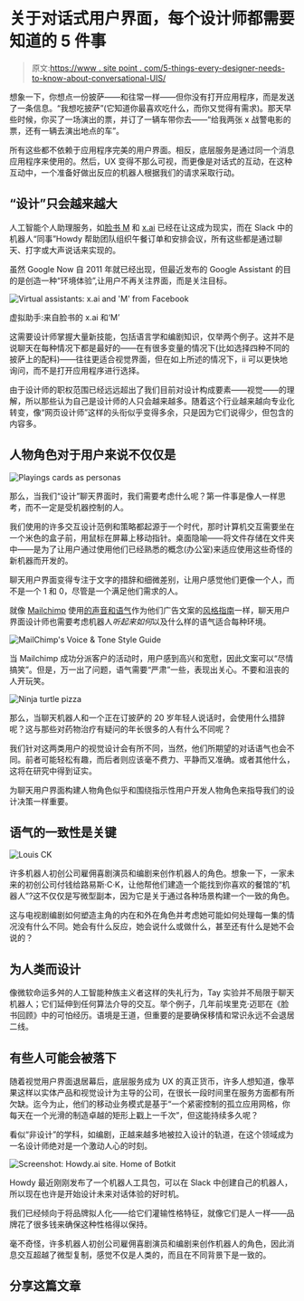 # 关于对话式用户界面，每个设计师都需要知道的 5 件事

> 原文:[https://www . site point . com/5-things-every-designer-needs-to-know-about-conversational-UIS/](https://www.sitepoint.com/5-things-every-designer-needs-to-know-about-conversational-uis/)

想象一下，你想点一份披萨——和往常一样——但你没有打开应用程序，而是发送了一条信息。“我想吃披萨”(它知道你最喜欢吃什么，而你又觉得有需求)。那天早些时候，你买了一场演出的票，并订了一辆车带你去——“给我两张 x 战警电影的票，还有一辆去演出地点的车”。

所有这些都不依赖于应用程序完美的用户界面。相反，底层服务是通过同一个消息应用程序来使用的。然后，UX 变得不那么可视，而更像是对话式的互动，在这种互动中，一个准备好做出反应的机器人根据我们的请求采取行动。

## “设计”只会越来越大

人工智能个人助理服务，如[脸书 M](http://www.wired.com/2015/08/facebook-launches-m-new-kind-virtual-assistant/) 和 [x.ai](https://x.ai/) 已经在让这成为现实，而在 Slack 中的机器人“同事”Howdy 帮助团队组织午餐订单和安排会议，所有这些都是通过聊天、打字或大声说话来实现的。

虽然 Google Now 自 2011 年就已经出现，但最近发布的 Google Assistant 的目的是创造一种“环境体验”,让用户不再关注界面，而是关注目标。

![Virtual assistants: x.ai and 'M' from Facebook](../Images/4f0aa682e824d2512c0bb15c6c51320f.png)

虚拟助手:来自脸书的 x.ai 和‘M’

这需要设计师掌握大量新技能，包括语言学和编剧知识，仅举两个例子。这并不是说聊天在每种情况下都是最好的——在有很多变量的情况下(比如选择四种不同的披萨上的配料)——往往更适合视觉界面，但在如上所述的情况下，ii 可以更快地询问，而不是打开应用程序进行选择。

由于设计师的职权范围已经远远超出了我们目前对设计构成要素——视觉——的理解，所以那些认为自己是设计师的人只会越来越多。随着这个行业越来越向专业化转变，像“网页设计师”这样的头衔似乎变得多余，只是因为它们说得少，但包含的内容多。

## 人物角色对于用户来说不仅仅是

![Playings cards as personas](../Images/10adb186d942bbcc045ee4f29a7db4f0.png)

那么，当我们“设计”聊天界面时，我们需要考虑什么呢？第一件事是像人一样思考，而不一定是受机器控制的人。

我们使用的许多交互设计范例和策略都起源于一个时代，那时计算机交互需要坐在一个米色的盒子前，用鼠标在屏幕上移动指针。桌面隐喻——将文件存储在文件夹中——是为了让用户通过使用他们已经熟悉的概念(办公室)来适应使用这些奇怪的新机器而开发的。

聊天用户界面变得专注于文字的措辞和细微差别，让用户感觉他们更像一个人，而不是一个 1 和 0，尽管是一个满足他们需求的人。

就像 [Mailchimp](http://mailchimp.com/) 使用[的声音和语气](http://styleguide.mailchimp.com/voice-and-tone/)作为他们广告文案的[风格指南](http://styleguide.mailchimp.com/)一样，聊天用户界面设计师也需要考虑机器人*听起来如何*以及什么样的语气适合每种环境。

![MailChimp's Voice & Tone Style Guide](../Images/159c39be9fc6a4fd0a5f7cd79b896c61.png)

当 Mailchimp 成功分派客户的活动时，用户感到高兴和宽慰，因此文案可以“尽情搞笑”。但是，万一出了问题，语气需要“严肃”一些，表现出关心。不要和沮丧的人开玩笑。

![Ninja turtle pizza](../Images/682b501d8c4d0bbb8e6eb4efb25e95f4.png)

那么，当聊天机器人和一个正在订披萨的 20 岁年轻人说话时，会使用什么措辞呢？这与那些对药物治疗有疑问的年长很多的人有什么不同呢？

我们针对这两类用户的视觉设计会有所不同，当然，他们所期望的对话语气也会不同。前者可能轻松有趣，而后者则应该毫不费力、平静而又准确。或者其他什么，这将在研究中得到证实。

为聊天用户界面构建人物角色似乎和围绕指示性用户开发人物角色来指导我们的设计决策一样重要。

## 语气的一致性是关键

![Louis CK](../Images/553aa223a5235bcb80e70cb9fa7de3f1.png)

许多机器人初创公司雇佣喜剧演员和编剧来创作机器人的角色。想象一下，一家未来的初创公司付钱给路易斯·C·K，让他帮他们建造一个能找到你喜欢的餐馆的“机器人”?这不仅仅是写微型副本，因为它是关于通过各种场景构建一个一致的角色。

这与电视剧编剧如何塑造主角的内在和外在角色并考虑她可能如何处理每一集的情况没有什么不同。她会有什么反应，她会说什么或做什么，甚至还有什么是她不会说的？

## 为人类而设计

像微软命运多舛的人工智能种族主义者这样的失礼行为，Tay 实验并不局限于聊天机器人；它们延伸到任何算法介导的交互。举个例子，几年前埃里克·迈耶在《脸书回顾》中的可怕经历。语境是王道，但重要的是要确保移情和常识永远不会退居二线。

## 有些人可能会被落下

随着视觉用户界面退居幕后，底层服务成为 UX 的真正货币，许多人想知道，像苹果这样以实体产品和视觉设计为主导的公司，在很长一段时间里在服务方面都有所欠缺。迄今为止，他们的移动业务模式是基于“一个紧密控制的孤立应用网格，你每天在一个光滑的制造卓越的矩形上戳上一千次”，但这能持续多久呢？

看似“非设计”的学科，如编剧，正越来越多地被拉入设计的轨道，在这个领域成为一名设计师绝对是一个激动人心的时刻。

![Screenshot: Howdy.ai site. Home of Botkit](../Images/10c83013709e1a3cfa7aefa394af2ae2.png)

Howdy 最近刚刚发布了一个机器人工具包，可以在 Slack 中创建自己的机器人，所以现在也许是开始设计未来对话体验的好时机。

我们已经倾向于将品牌拟人化——给它们灌输性格特征，就像它们是人一样——品牌花了很多钱来确保这种性格得以保持。

毫不奇怪，许多机器人初创公司雇佣喜剧演员和编剧来创作机器人的角色，因此消息交互超越了微型复制，感觉不仅是人类的，而且在不同背景下是一致的。

## 分享这篇文章
